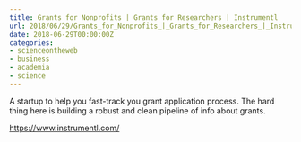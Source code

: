 ```yaml
---
title: Grants for Nonprofits | Grants for Researchers | Instrumentl
url: 2018/06/29/Grants_for_Nonprofits_|_Grants_for_Researchers_|_Instrumentl/
date: 2018-06-29T00:00:00Z
categories:
- scienceontheweb
- business
- academia
- science
---
```

A startup to help you fast-track you grant application process. The hard thing here is building a robust and clean pipeline of info about grants. 

<a href=https://www.instrumentl.com/>https://www.instrumentl.com/</a>